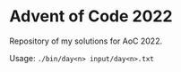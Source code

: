 # Advent of Code 2022

Repository of my solutions for AoC 2022.

Usage: `./bin/day<n> input/day<n>.txt`
